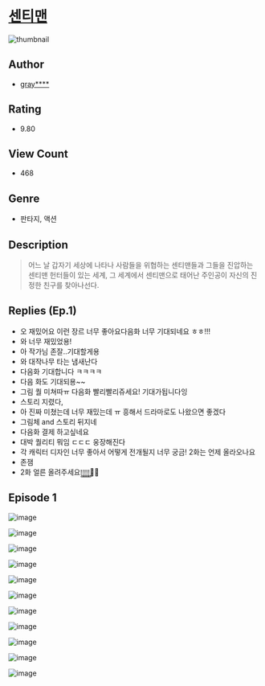 # [센티맨](https://comic.naver.com/challenge/list?titleId=810765)
![thumbnail](https://image-comic.pstatic.net/user_contents_data/challenge_comic/2023/05/25/311560/upload_4049921584984634467_480x623.jpeg)

## Author
- [gray****](https://comic.naver.com/artistTitle?id=311560)

## Rating
- 9.80

## View Count
- 468

## Genre
- 판타지, 액션

## Description
> 어느 날 갑자기 세상에 나타나 사람들을 위협하는 센티맨들과 그들을 진압하는 센티맨 헌터들이 있는 세계, 그 세계에서 센티맨으로 태어난 주인공이 자신의 진정한 친구를 찾아나선다.

## Replies (Ep.1)
- 오 재밌어요 이런 장르 너무 좋아요다음화 너무 기대되네요 ㅎㅎ!!!
- 와 너무 재밌었용!
- 아 작가님 존잘..기대할게용
- 와 대작나무 타는 냄새난다
- 다음화 기대합니다 ㅋㅋㅋㅋ
- 다음 화도 기대되용~~
- 그림 퀄 미쳐따ㅠ 다음화 빨리빨리쥬세요! 기대가됩니다잉
- 스토리 지렸다,
- 아 진짜 미쳤는데 너무 재밌는데 ㅠ 흥해서 드라마로도 나왔으면 좋겠다
- 그림체 and 스토리 뒤지네
- 다음화 결제 하고싶네요
- 대박 퀄리티 뭐임 ㄷㄷㄷ 웅장해진다
- 각 캐릭터 디자인 너무 좋아서 어떻게 전개될지 너무 궁금! 2화는 언제 올라오나요
- 존잼
- 2화 얼른 올려주세요!̤̻!̤̻!̤̻!̤̻!̤̻🥲🥲

## Episode 1
![image](https://image-comic.pstatic.net/user_contents_data/challenge_comic/2023/05/24/311560/upload_4049923761761510198.jpeg)

![image](https://image-comic.pstatic.net/user_contents_data/challenge_comic/2023/05/24/311560/upload_3487530371713676593.jpeg)

![image](https://image-comic.pstatic.net/user_contents_data/challenge_comic/2023/05/24/311560/upload_7005460702247138096.jpeg)

![image](https://image-comic.pstatic.net/user_contents_data/challenge_comic/2023/05/24/311560/upload_7378081683019621731.jpeg)

![image](https://image-comic.pstatic.net/user_contents_data/challenge_comic/2023/05/24/311560/upload_3976786452438857058.jpeg)

![image](https://image-comic.pstatic.net/user_contents_data/challenge_comic/2023/05/24/311560/upload_4122543223407339063.jpeg)

![image](https://image-comic.pstatic.net/user_contents_data/challenge_comic/2023/05/24/311560/upload_7364847965463196213.jpeg)

![image](https://image-comic.pstatic.net/user_contents_data/challenge_comic/2023/05/24/311560/upload_7075772271833592119.jpeg)

![image](https://image-comic.pstatic.net/user_contents_data/challenge_comic/2023/05/24/311560/upload_7293356817518780728.jpeg)

![image](https://image-comic.pstatic.net/user_contents_data/challenge_comic/2023/05/24/311560/upload_3559023714372891702.jpeg)

![image](https://image-comic.pstatic.net/user_contents_data/challenge_comic/2023/05/24/311560/upload_7293633714074379064.jpeg)
